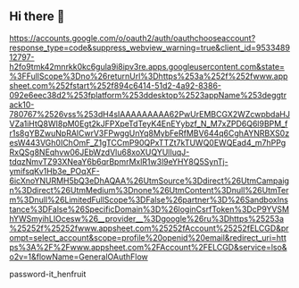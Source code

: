 ## Hi there 👋

<!--
**HenfruitApp/HenfruitApp** is a ✨ _special_ ✨ repository because its `README.md` (this file) appears on your GitHub profile.

Here are some ideas to get you started:

- 🔭 I’m currently working on ...
- 🌱 I’m currently learning ...
- 👯 I’m looking to collaborate on ...
- 🤔 I’m looking for help with ...
- 💬 Ask me about ...
- 📫 How to reach me: ...
- 😄 Pronouns: ...
- ⚡ Fun fact: ...
-->
https://accounts.google.com/o/oauth2/auth/oauthchooseaccount?response_type=code&suppress_webview_warning=true&client_id=953348912797-h2fo9tmk42mnrkk0kc6gula9i8ipv3re.apps.googleusercontent.com&state=%3FFullScope%3Dno%26returnUrl%3Dhttps%253a%252f%252fwww.appsheet.com%252fstart%252f894c6414-51d2-4a92-8386-092e6eec38d2%253fplatform%253ddesktop%2523appName%253deggtrack10-780767%2526vss%253dH4sIAAAAAAAAA62PwUrEMBCGX2WZcwpbdaHJVZa1iHtQ8WI8pM0Egt2kJFPXpeTdTeyK4EnEYybzf_N_M7xZPD6Q6l9BPM_fr1s8gYBZwuNpRAlCwrV3FPwggUnYq8MybFeRfMBV644q6CghAYNRBXS0zesW443VGh0IChOmF_Z1gTCCmP90QPxTTZt7kTUWQ0EWQEad4_m7hPPgRxQSg8NEqhvw06JEbWzdVlu68xoXUQYUlIuqJ-tdqzNmvTZ93XNeaY6b6qrBpmrMxlR1w3l9eYHY8Q5SynTj-ymifsqKv1Hb3e_POqXF-6icXnoYNURMH5bQ3eDhAQAA%26UtmSource%3Ddirect%26UtmCampaign%3Ddirect%26UtmMedium%3Dnone%26UtmContent%3Dnull%26UtmTerm%3Dnull%26LimitedFullScope%3DFalse%26partner%3D%26SandboxInstance%3DFalse%26SpecificDomain%3D%26loginCsrfToken%3DcP9YVSMhYWSmyihLlOcesw%26__provider__%3Dgoogle%26ru%3Dhttps%25253a%25252f%25252fwww.appsheet.com%25252fAccount%25252fELCGD&prompt=select_account&scope=profile%20openid%20email&redirect_uri=https%3A%2F%2Fwww.appsheet.com%2FAccount%2FELCGD&service=lso&o2v=1&flowName=GeneralOAuthFlow

password-it_henfruit
